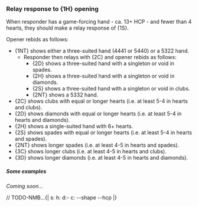 ### <a name="Relay_response_to_1H_opening"> Relay response to {1H} opening

When responder has a game-forcing hand - ca. 13+ HCP - and fewer than 4 hearts, they should make a relay response of {1S}.

Opener rebids as follows:

- {1NT} shows either a three-suited hand (4441 or 5440) or a 5322 hand.
    - Responder then relays with {2C} and opener rebids as follows:
        - {2D} shows a three-suited hand with a singleton or void in spades.
        - {2H} shows a three-suited hand with a singleton or void in diamonds.
        - {2S} shows a three-suited hand with a singleton or void in clubs.
        - {2NT} shows a 5332 hand.
- {2C} shows clubs with equal or longer hearts (i.e. at least 5-4 in hearts and clubs).
- {2D} shows diamonds with equal or longer hearts (i.e. at least 5-4 in hearts and diamonds).
- {2H} shows a single-suited hand with 6+ hearts.
- {2S} shows spades with equal or longer hearts (i.e. at least 5-4 in hearts and spades).
- {2NT} shows longer spades (i.e. at least 4-5 in hearts and spades).
- {3C} shows longer clubs (i.e. at least 4-5 in hearts and clubs).
- {3D} shows longer diamonds (i.e. at least 4-5 in hearts and diamonds).

##### Some examples

_Coming soon..._

// TODO-NMB...{| s: h: d:- c: --shape --hcp |}
